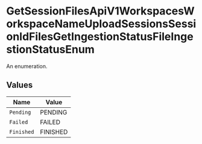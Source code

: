 # GetSessionFilesApiV1WorkspacesWorkspaceNameUploadSessionsSessionIdFilesGetIngestionStatusFileIngestionStatusEnum

An enumeration.


## Values

| Name       | Value      |
| ---------- | ---------- |
| `Pending`  | PENDING    |
| `Failed`   | FAILED     |
| `Finished` | FINISHED   |